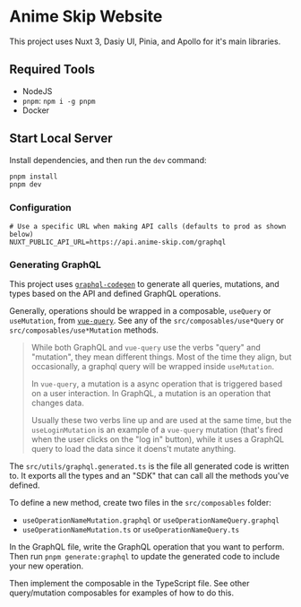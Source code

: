 # Anime Skip Website

This project uses Nuxt 3, Dasiy UI, Pinia, and Apollo for it's main libraries.

## Required Tools

- NodeJS
- `pnpm`: `npm i -g pnpm`
- Docker

## Start Local Server

Install dependencies, and then run the `dev` command:

```bash
pnpm install
pnpm dev
```

### Configuration

```env
# Use a specific URL when making API calls (defaults to prod as shown below)
NUXT_PUBLIC_API_URL=https://api.anime-skip.com/graphql
```

### Generating GraphQL

This project uses [`graphql-codegen`](https://www.the-guild.dev/graphql/codegen) to generate all queries, mutations, and types based on the API and defined GraphQL operations.

Generally, operations should be wrapped in a composable, `useQuery` or `useMutation`, from [`vue-query`](https://vue-query.vercel.app/#/). See any of the `src/composables/use*Query` or `src/composables/use*Mutation` methods.

> While both GraphQL and `vue-query` use the verbs "query" and "mutation", they mean different things. Most of the time they align, but occasionally, a graphql query will be wrapped inside `useMutation`.
>
> In `vue-query`, a mutation is a async operation that is triggered based on a user interaction. In GraphQL, a mutation is an operation that changes data.
>
> Usually these two verbs line up and are used at the same time, but the `useLoginMutation` is an example of a `vue-query` mutation (that's fired when the user clicks on the "log in" button), while it uses a GraphQL query to load the data since it doens't mutate anything.

The `src/utils/graphql.generated.ts` is the file all generated code is written to. It exports all the types and an "SDK" that can call all the methods you've defined.

To define a new method, create two files in the `src/composables` folder:

- `useOperationNameMutation.graphql` or `useOperationNameQuery.graphql`
- `useOperationNameMutation.ts` or `useOperationNameQuery.ts`

In the GraphQL file, write the GraphQL operation that you want to perform. Then run `pnpm generate:graphql` to update the generated code to include your new operation.

Then implement the composable in the TypeScript file. See other query/mutation composables for examples of how to do this.
